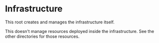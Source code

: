 # Infrastructure

This root creates and manages the infrastructure itself.

This doesn't manage resources deployed inside the infrastructure. See the other directories for those resources.
